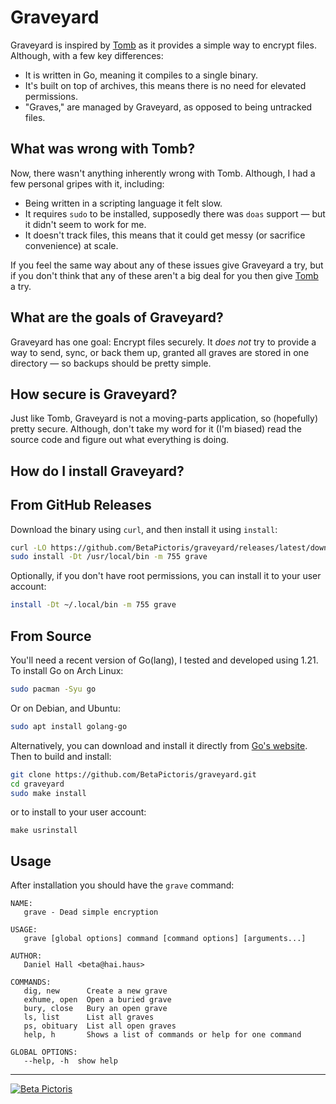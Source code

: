 # Graveyard

Graveyard is inspired by [Tomb](https://dyne.org/software/tomb/) as it provides
a simple way to encrypt files. Although, with a few key differences:

 - It is written in Go, meaning it compiles to a single binary.
 - It's built on top of archives, this means there is no need for elevated permissions.
 - "Graves," are managed by Graveyard, as opposed to being untracked files.

## What was wrong with Tomb?

Now, there wasn't anything inherently wrong with Tomb. Although, I had a few
personal gripes with it, including: 

 - Being written in a scripting language it felt slow. 
 - It requires `sudo` to be installed, supposedly there was `doas` support —
   but it didn't seem to work for me.
 - It doesn't track files, this means that it could get messy (or sacrifice
   convenience) at scale.

If you feel the same way about any of these issues give Graveyard a try, but if
you don't think that any of these aren't a big deal for you then give 
[Tomb](https://dyne.org/software/tomb) a try.

## What are the goals of Graveyard? 

Graveyard has one goal: Encrypt files securely. It *does not* try to provide a 
way to send, sync, or back them up, granted all graves are stored in one
directory — so backups should be pretty simple. 

## How secure is Graveyard?

Just like Tomb, Graveyard is not a moving-parts application, so (hopefully) 
pretty secure. Although, don't take my word for it (I'm biased) read the
source code and figure out what everything is doing. 

## How do I install Graveyard?

## From GitHub Releases

Download the binary using `curl`, and then install it using `install`:

```bash
curl -LO https://github.com/BetaPictoris/graveyard/releases/latest/download/grave
sudo install -Dt /usr/local/bin -m 755 grave
```

Optionally, if you don't have root permissions, you can install it to your
user account:

```bash
install -Dt ~/.local/bin -m 755 grave
```

## From Source

You'll need a recent version of Go(lang), I tested and developed using 1.21.
To install Go on Arch Linux:

```bash
sudo pacman -Syu go
```

Or on Debian, and Ubuntu:

```bash
sudo apt install golang-go
```

Alternatively, you can download and install it directly from [Go's
website](https://go.dev/doc/install). Then to build and install:

```bash
git clone https://github.com/BetaPictoris/graveyard.git
cd graveyard
sudo make install
```

or to install to your user account:

```
make usrinstall
```

## Usage

After installation you should have the `grave` command:

```
NAME:
   grave - Dead simple encryption

USAGE:
   grave [global options] command [command options] [arguments...]

AUTHOR:
   Daniel Hall <beta@hai.haus>

COMMANDS:
   dig, new      Create a new grave
   exhume, open  Open a buried grave
   bury, close   Bury an open grave
   ls, list      List all graves
   ps, obituary  List all open graves
   help, h       Shows a list of commands or help for one command

GLOBAL OPTIONS:
   --help, -h  show help

```

---

[![Beta Pictoris](https://cdn.ozx.me/betapictoris/header.svg)](https://github.com/BetaPictoris)

